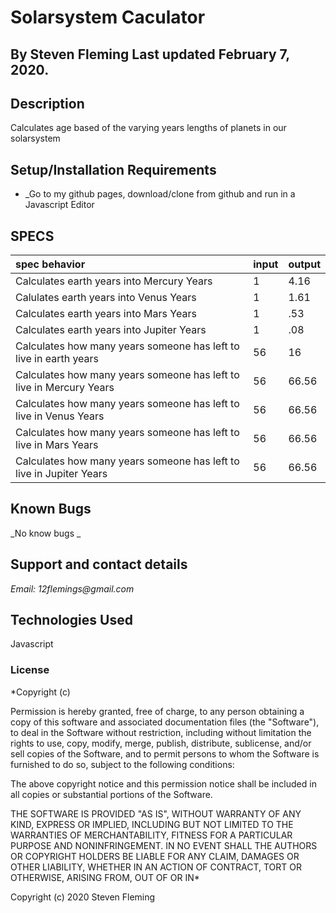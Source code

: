 
# Solarsystem Caculator
## By Steven Fleming  Last updated February 7, 2020.

## Description

Calculates age based of the varying years lengths of planets in our solarsystem

## Setup/Installation Requirements

* _Go to my github pages, download/clone from github and run in a Javascript Editor

## SPECS

| spec behavior | input | output |
| :-------------     | :------------- | :------------- |
| Calculates earth years into Mercury Years | 1 | 4.16 |
| Calulates earth years into Venus Years | 1 | 1.61 |
| Calculates earth years into Mars Years | 1 | .53  |
| Calculates earth years into Jupiter Years | 1| .08 |
| Calculates how many years someone has left to live in earth years | 56 | 16|
|Calculates how many years someone has left to live in Mercury Years | 56 | 66.56 |
|Calculates how many years someone has left to live in Venus Years | 56 | 66.56 |
|Calculates how many years someone has left to live in Mars Years | 56 | 66.56 |
|Calculates how many years someone has left to live in Jupiter Years | 56 | 66.56 |


## Known Bugs

_No know bugs _

## Support and contact details

_Email: 12flemings@gmail.com_

## Technologies Used

 Javascript

### License

*Copyright (c)

Permission is hereby granted, free of charge, to any person obtaining a copy of this software and associated documentation files (the "Software"), to deal in the Software without restriction, including without limitation the rights to use, copy, modify, merge, publish, distribute, sublicense, and/or sell copies of the Software, and to permit persons to whom the Software is furnished to do so, subject to the following conditions:

The above copyright notice and this permission notice shall be included in all copies or substantial portions of the Software.

THE SOFTWARE IS PROVIDED "AS IS", WITHOUT WARRANTY OF ANY KIND, EXPRESS OR IMPLIED, INCLUDING BUT NOT LIMITED TO THE WARRANTIES OF MERCHANTABILITY, FITNESS FOR A PARTICULAR PURPOSE AND NONINFRINGEMENT. IN NO EVENT SHALL THE AUTHORS OR COPYRIGHT HOLDERS BE LIABLE FOR ANY CLAIM, DAMAGES OR OTHER LIABILITY, WHETHER IN AN ACTION OF CONTRACT, TORT OR OTHERWISE, ARISING FROM, OUT OF OR IN*

Copyright (c) 2020 Steven Fleming
